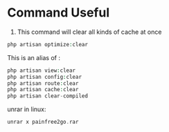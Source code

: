# Command Useful

1. This command will clear all kinds of cache at once

```php
php artisan optimize:clear
```

This is an alias of :

```php
php artisan view:clear
php artisan config:clear
php artisan route:clear
php artisan cache:clear
php artisan clear-compiled
```

unrar in linux:

```php
unrar x painfree2go.rar
```
